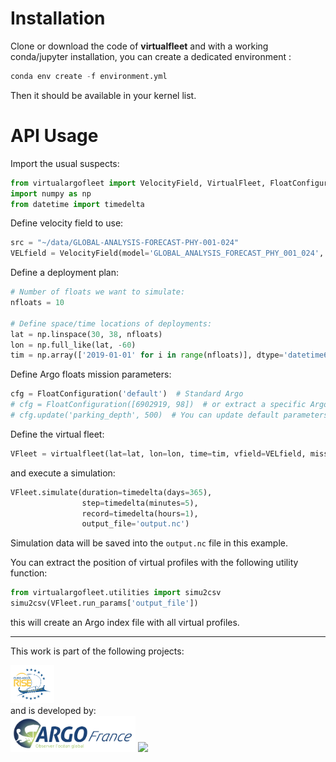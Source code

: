# Installation

Clone or download the code of **virtualfleet** and with a working conda/jupyter installation, you can create a dedicated environment :
```python
conda env create -f environment.yml
```
Then it should be available in your kernel list.

# API Usage

Import the usual suspects:
```python
from virtualargofleet import VelocityField, VirtualFleet, FloatConfiguration
import numpy as np
from datetime import timedelta
```

Define velocity field to use:
```python
src = "~/data/GLOBAL-ANALYSIS-FORECAST-PHY-001-024"
VELfield = VelocityField(model='GLOBAL_ANALYSIS_FORECAST_PHY_001_024', src="%s/2019*.nc" % src)
```

Define a deployment plan:
```python
# Number of floats we want to simulate:
nfloats = 10

# Define space/time locations of deployments:
lat = np.linspace(30, 38, nfloats)
lon = np.full_like(lat, -60)
tim = np.array(['2019-01-01' for i in range(nfloats)], dtype='datetime64')
```

Define Argo floats mission parameters:
```python
cfg = FloatConfiguration('default')  # Standard Argo  
# cfg = FloatConfiguration([6902919, 98])  # or extract a specific Argo float cycle configuration   
# cfg.update('parking_depth', 500)  # You can update default parameters for your own experiment
```

Define the virtual fleet:
```python
VFleet = virtualfleet(lat=lat, lon=lon, time=tim, vfield=VELfield, mission=cfg.mission)
```
and execute a simulation: 
```python
VFleet.simulate(duration=timedelta(days=365), 
                step=timedelta(minutes=5), 
                record=timedelta(hours=1), 
                output_file='output.nc')
```

Simulation data will be saved into the ``output.nc`` file in this example.

You can extract the position of virtual profiles with the following utility function:
```python
from virtualargofleet.utilities import simu2csv
simu2csv(VFleet.run_params['output_file'])
```
this will create an Argo index file with all virtual profiles.

***
This work is part of the following projects:
<div>
<img src="https://github.com/euroargodev/euroargodev.github.io/raw/master/img/logo/logo-Euro-Argo-Rise_CMYK.png" width="70"/>
</div>
and is developed by:
<div>
<img src="https://github.com/euroargodev/euroargodev.github.io/raw/master/img/logo/ArgoFrance-logo_banner-color.png" width="200"/>
<img src="https://www.umr-lops.fr/var/storage/images/_aliases/logo_main/medias-ifremer/medias-lops/logos/logo-lops-2/1459683-4-fre-FR/Logo-LOPS-2.png" width="70"/>
</div>




